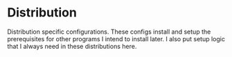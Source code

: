 # Distribution

Distribution specific configurations. These configs install and setup the prerequisites
for other programs I intend to install later. I also put setup logic that I always need
in these distributions here.
